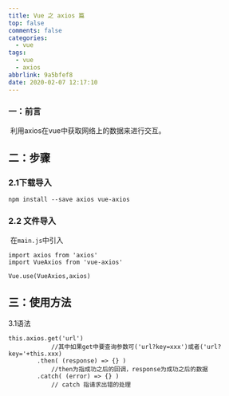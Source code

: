 ```yaml
---
title: Vue 之 axios 篇
top: false
comments: false
categories:
  - vue
tags:
  - vue
  - axios
abbrlink: 9a5bfef8
date: 2020-02-07 12:17:10
---
```


### 一：前言

​    利用axios在vue中获取网络上的数据来进行交互。

<!-- more -->

## 二：步骤

### 	2.1下载导入

```
npm install --save axios vue-axios
```

### 2.2 文件导入

​	在`main.js`中引入

```
import axios from 'axios'
import VueAxios from 'vue-axios'

Vue.use(VueAxios,axios)
```

## 三：使用方法

3.1语法

```
this.axios.get('url')
			//其中如果get中要查询参数可('url?key=xxx')或者('url?key='+this.xxx)
		.then( (response) => {} )   
			//then为指成功之后的回调，response为成功之后的数据
		.catch( (error) => {} )
			// catch 指请求出错的处理
```

